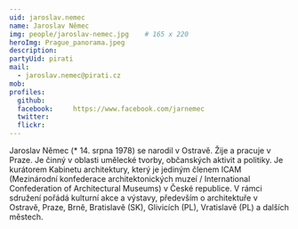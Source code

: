 ```yaml
---
uid: jaroslav.nemec
name: Jaroslav Němec
img: people/jaroslav-nemec.jpg    # 165 x 220
heroImg: Prague_panorama.jpeg
description:  
partyUid: pirati         
mail:
  - jaroslav.nemec@pirati.cz
mob:			  
profiles:
  github:     
  facebook: 	https://www.facebook.com/jarnemec
  twitter: 		
  flickr:
---
```


Jaroslav Němec (* 14. srpna 1978) se narodil v Ostravě. Žije a pracuje v Praze. Je činný v oblasti umělecké tvorby, občanských aktivit a politiky. Je kurátorem Kabinetu architektury, který je jediným členem ICAM (Mezinárodní konfederace architektonických muzeí / International Confederation of Architectural Museums) v České republice. V rámci sdružení pořádá kulturní akce a výstavy, především o architektuře v Ostravě, Praze, Brně, Bratislavě (SK), Glivicích (PL), Vratislavě (PL) a dalších městech.
